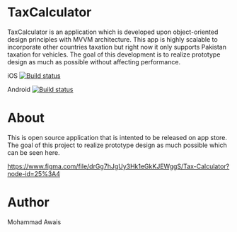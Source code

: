 # TaxCalculator
TaxCalculator is an application which is developed upon object-oriented design principles with MVVM architecture. This app is highly scalable to incorporate other countries taxation but right now it only supports Pakistan taxation for vehicles. The goal of this development is to realize prototype design as much as possible without affecting performance.

iOS
[![Build status](https://build.appcenter.ms/v0.1/apps/c1784078-f465-4d83-8f33-73f89d145d3a/branches/master/badge)](https://appcenter.ms)

Android
[![Build status](https://build.appcenter.ms/v0.1/apps/3b5283d6-abbf-44b4-b243-7d90ae801825/branches/master/badge)](https://appcenter.ms)
# About
This is open source application that is intented to be released on app store. The goal of this project to realize prototype design
as much possible which can be seen here.

https://www.figma.com/file/drGg7hJgUy3Hk1eGkKJEWggS/Tax-Calculator?node-id=25%3A4

# Author
Mohammad Awais
